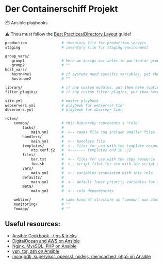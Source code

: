 # Der Containerschiff Projekt
:package: Ansible playbooks

:warning: Thou must follow the [Best Practices/Directory Layout][1] guide!
```bash
production                # inventory file for production servers
staging                   # inventory file for staging environment

group_vars/
   group1                 # here we assign variables to particular groups
   group2                 # ""
host_vars/
   hostname1              # if systems need specific variables, put them here
   hostname2              # ""

library/                  # if any custom modules, put them here (optional)
filter_plugins/           # if any custom filter plugins, put them here (optional)

site.yml                  # master playbook
webservers.yml            # playbook for webserver tier
dbservers.yml             # playbook for dbserver tier

roles/
    common/               # this hierarchy represents a "role"
        tasks/            #
            main.yml      #  <-- tasks file can include smaller files if warranted
        handlers/         #
            main.yml      #  <-- handlers file
        templates/        #  <-- files for use with the template resource
            ntp.conf.j2   #  <------- templates end in .j2
        files/            #
            bar.txt       #  <-- files for use with the copy resource
            foo.sh        #  <-- script files for use with the script resource
        vars/             #
            main.yml      #  <-- variables associated with this role
        defaults/         #
            main.yml      #  <-- default lower priority variables for this role
        meta/             #
            main.yml      #  <-- role dependencies

    webtier/              # same kind of structure as "common" was above, done for the webtier role
    monitoring/           # ""
    fooapp/               # ""
```

## Useful resources:
- [Ansible Cookbook - tips & tricks][2]
- [DigitalOcean and AWS on Ansible][3]
- [Nginx, MysSQL, PHP on Ansible][4]
- [vpn, tor, zsh on Ansible][5]
- [mongodb, supervisor, openssl, nodejs, memcached, php5 on Ansible][6]

[1]: http://docs.ansible.com/ansible/playbooks_best_practices.html
[2]: http://ansiblecookbook.com/downloads/ansiblecookbook.en.pdf
[3]: https://github.com/adithyakhamithkar/ansible
[4]: https://github.com/heybigname/ansible/tree/master/tasks
[5]: https://github.com/RaymiiOrg/ansible
[6]: https://github.com/M4nu/ansible
